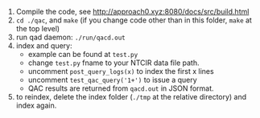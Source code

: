 1. Compile the code, see http://approach0.xyz:8080/docs/src/build.html
2. `cd ./qac`, and `make` (if you change code other than in this folder, `make` at the top level)
3. run qad daemon: `./run/qacd.out`
4. index and query:
	* example can be found at `test.py`
	* change `test.py` fname to your NTCIR data file path.
	* uncomment `post_query_logs(x)` to index the first x lines
	* uncomment `test_qac_query('1+')` to issue a query
	* QAC results are returned from `qacd.out` in JSON format.
5. to reindex, delete the index folder (`./tmp` at the relative directory) and index again.
